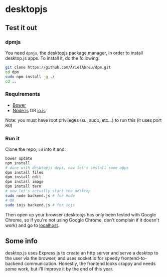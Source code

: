 # desktopjs

## Test it out

### dpmjs

You need `dpmjs`, the desktopjs package manager, in order to install desktop.js apps. To install it, do the following:
```bash
git clone https://github.com/ArielAbreu/dpm.git
cd dpm
sudo npm install -g ./
cd ..
```

### Requirements
  - [Bower](http://bower.io/)
  - [Node.js](https://nodejs.org/) OR [io.js](https://iojs.org/en/index.html)

Note: you must have root privileges (su, sudo, etc...) to run this (it uses port 80)

### Run it
Clone the repo, `cd` into it and:
```bash
bower update
npm install
# done with desktopjs deps, now let's install some apps
dpm install files
dpm install edit
dpm install image
dpm install term
# now let's actually start the desktop
sudo node backend.js # for node
# OR
sudo iojs backend.js # for iojs
```
Then open up your browser (desktopjs has only been tested with Google Chrome, so if you're not using Google Chrome, don't complain if it doesn't work) and go to [localhost](http://localhost).

## Some info

desktop.js uses Express.js to create an http server and serve a desktop to the user via the browser, and uses socket.io for speedy frontend-to-backend communication. Honestly, the frontend looks crappy and needs some work, but i'll improve it by the end of this year.
